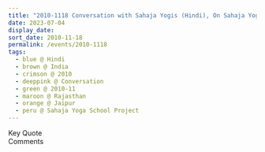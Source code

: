 ```yaml
---
title: "2010-1118 Conversation with Sahaja Yogis (Hindi), On Sahaja Yoga School Project, after Musical Performance, Jaipur, Rajasthan, India (other date 1129)"
date: 2023-07-04
display_date: 
sort_date: 2010-11-18
permalink: /events/2010-1118
tags:
  - blue @ Hindi
  - brown @ India
  - crimson @ 2010
  - deeppink @ Conversation
  - green @ 2010-11
  - maroon @ Rajasthan
  - orange @ Jaipur
  - peru @ Sahaja Yoga School Project
---
```


<wave-list>
  <list-title color="green" width="75">Key Quote</list-title>
  <list-item color="BlanchedAlmond"  width="200"></list-item>
  <list-item color="Lavender"></list-item>
  <list-item color="BlanchedAlmond"></list-item>
</wave-list>

<br>

<wave-list>
  <list-title color="green" width="75">Comments</list-title>
  <list-item color="BlanchedAlmond"  width="200"></list-item>
  <list-item color="Lavender"></list-item>
  <list-item color="BlanchedAlmond"></list-item>
</wave-list>
